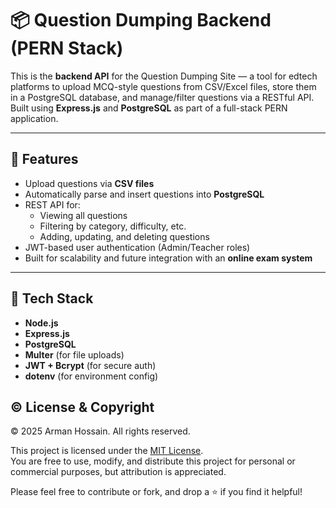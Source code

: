 # 📦 Question Dumping Backend (PERN Stack)

This is the **backend API** for the Question Dumping Site — a tool for edtech platforms to upload MCQ-style questions from CSV/Excel files, store them in a PostgreSQL database, and manage/filter questions via a RESTful API. Built using **Express.js** and **PostgreSQL** as part of a full-stack PERN application.

---

## 🚀 Features

- Upload questions via **CSV files**
- Automatically parse and insert questions into **PostgreSQL**
- REST API for:
  - Viewing all questions
  - Filtering by category, difficulty, etc.
  - Adding, updating, and deleting questions
- JWT-based user authentication (Admin/Teacher roles)
- Built for scalability and future integration with an **online exam system**

---

## 🧱 Tech Stack

- **Node.js**
- **Express.js**
- **PostgreSQL**
- **Multer** (for file uploads)
- **JWT + Bcrypt** (for secure auth)
- **dotenv** (for environment config)



## ©️ License & Copyright

© 2025 Arman Hossain. All rights reserved.

This project is licensed under the [MIT License](LICENSE).  
You are free to use, modify, and distribute this project for personal or commercial purposes, but attribution is appreciated.

Please feel free to contribute or fork, and drop a ⭐ if you find it helpful!


